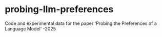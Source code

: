 # probing-llm-preferences
Code and experimental data for the paper 'Probing the Preferences of a Language Model' -2025
